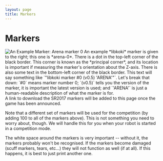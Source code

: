 ```yaml
---
layout: page
title: Markers
---
```


Markers
=======

<img src="{{ site.baseurl }}/images/content/marker-0.png" alt="An Example Marker: Arena marker 0" class="right" />
An example *libkoki* marker is given to the right; this one is *arena-0*.
There is a dot in the top-left corner of the black border.  This corner is known as the *principal corner*, and its location is important if measuring the marker's orientation about the Z-axis.
There is also some text in the bottom-left corner of the black border.
This text will say something like `"libkoki marker #0 (v0.5) 'ARENA'"`.
Let's break that down:
`#0` means marker number 0;
`(v0.5)` tells you the version of the marker, it is important the latest version is used; and
`'ARENA'` is just a human-readable description of what the marker is for.

<div class="info">A link to download the SR2017 markers will be added to this page once the game has been announced.</div>

Note that a different set of markers will be used for the competition (by adding 100 to all of the markers above).
This is not something you need to worry about, though.
We will handle this for you when your robot is started in a competition mode.

The white space around the markers is very important -- without it, the markers probably won't be recognised.
If the markers become damaged (scuff markers, tears, etc...) they will not function as well (if at all).
If this happens, it is best to just print another one.
